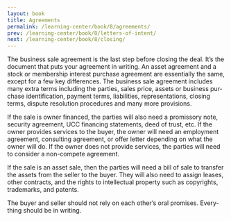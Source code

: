 ```yaml
---
layout: book
title: Agreements
permalink: /learning-center/book/8/agreements/
prev: /learning-center/book/8/letters-of-intent/
next: /learning-center/book/8/closing/
---
```


The busi­ness sale agree­ment is the last step before clos­ing the deal. It’s the doc­u­ment that puts your agree­ment in writ­ing. An asset agree­ment and a stock or mem­ber­ship inter­est pur­chase agree­ment are essen­tially the same, except for a few key dif­fer­ences. The busi­ness sale agree­ment includes many extra terms includ­ing the par­ties, sales price, assets or busi­ness pur­chase iden­ti­fi­ca­tion, pay­ment terms, lia­bil­i­ties, rep­re­sen­ta­tions, clos­ing terms, dis­pute res­o­lu­tion pro­ce­dures and many more provisions.

If the sale is owner financed, the par­ties will also need a promis­sory note, secu­rity agree­ment, UCC financ­ing state­ments, deed of trust, etc. If the owner pro­vides ser­vices to the buyer, the owner will need an employ­ment agree­ment, con­sult­ing agree­ment, or offer let­ter depend­ing on what the owner will do. If the owner does not pro­vide ser­vices, the par­ties will need to con­sider a non-compete agreement.

If the sale is an asset sale, then the par­ties will need a bill of sale to trans­fer the assets from the seller to the buyer. They will also need to assign leases, other con­tracts, and the rights to intel­lec­tual prop­erty such as copy­rights, trade­marks, and patents.

The buyer and seller should not rely on each other’s oral promises. Every­thing should be in writing.